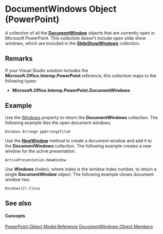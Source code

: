 
# DocumentWindows Object (PowerPoint)

A collection of all the  **[DocumentWindow](567c5e66-8d68-a868-4072-b5358cf69546.md)** objects that are currently open in Microsoft PowerPoint. This collection doesn't include open slide show windows, which are included in the **[SlideShowWindows](aa4c7a38-32ea-c206-ce1f-d78094410f52.md)** collection.


## Remarks

If your Visual Studio solution includes the  **Microsoft.Office.Interop.PowerPoint** reference, this collection maps to the following types:


-  **Microsoft.Office.Interop.PowerPoint.DocumentWindows**
    

## Example

Use the [Windows](c6d001c6-b589-47bc-bf6a-d1cf9b277f3d.md) property to return the **DocumentWindows** collection. The following example tiles the open document windows.


```
Windows.Arrange ppArrangeTiled
```

Use the  **[NewWindow](1c9f4e37-4e40-8d0b-246b-f9897ad9a56a.md)** method to create a document window and add it to the **DocumentWindows** collection. The following example creates a new window for the active presentation.




```
ActivePresentation.NewWindow
```

Use  **Windows** (index), where index is the window index number, to return a single **DocumentWindow** object. The following example closes document window two.




```
Windows(2).Close
```


## See also


#### Concepts


[PowerPoint Object Model Reference](00acd64a-5896-0459-39af-98df2849849e.md)
[DocumentWindows Object Members](89e0a640-ecfd-e493-c2db-344267ee2316.md)
